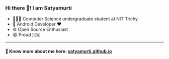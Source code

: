 ### Hi there 👋! I am Satyamurti

 
- 👨🏻‍🎓 Computer Science undergraduate student at NIT Trichy
- 📱 Android Developer ❤️
- ⚙️ Open Source Enthusiast 
- 😄 Proud 🇮🇳


---

#### 🔗 Know more about me here: [satyamurti.github.io](https://satyamurti.github.io/)

<!--
**satyamurti/satyamurti** is a ✨ _special_ ✨ repository because its `README.md` (this file) appears on your GitHub profile.

Here are some ideas to get you started:

- 🔭 I’m currently working on ...
- 🌱 I’m currently learning ...
- 👯 I’m looking to collaborate on ...
- 🤔 I’m looking for help with ...
- 💬 Ask me about ...
- 📫 How to reach me: ...
- 😄 Pronouns: ...
- ⚡ Fun fact: ...
-->
